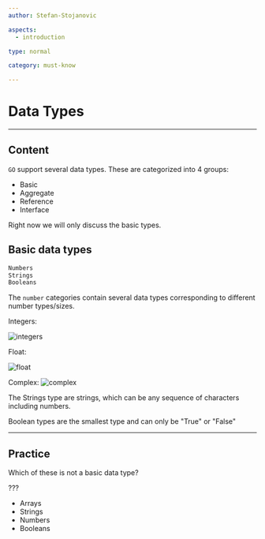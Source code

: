 ```yaml
---
author: Stefan-Stojanovic

aspects:
  - introduction

type: normal

category: must-know

---
```


# Data Types

---
## Content

`GO` support several data types. These are categorized into 4 groups:
- Basic 
- Aggregate
- Reference
- Interface

Right now we will only discuss the basic types.

## Basic data types
```go
Numbers
Strings
Booleans
```

The `number` categories contain several data types corresponding to different number types/sizes.

Integers:

![integers](https://img.enkipro.com/c48c947f2d9af9850cfe814026bacf0d.png)

Float:

![float](https://img.enkipro.com/87092301450694428fac9fac6a99f2e9.png)

Complex:
![complex](https://img.enkipro.com/58cce1108eabefc9c0dde7f25f2e7a40.png)

The Strings type are strings, which can be any sequence of characters including numbers.

Boolean types are the smallest type and can only be "True" or "False"

---
## Practice

Which of these is not a basic data type?

???

* Arrays
* Strings
* Numbers
* Booleans